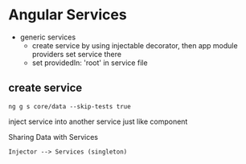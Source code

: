 # Angular Services

-   generic services
    -   create service by using injectable decorator, then app module providers set service there
    -   set providedIn: 'root' in service file

## create service

    ng g s core/data --skip-tests true

inject service into another service just like component

Sharing Data with Services

    Injector --> Services (singleton)

